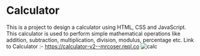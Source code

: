 # Calculator
This is a project to design a calculator using HTML, CSS and JavaScript. This calculator is used to perform simple mathematical operations like addition, subtraction, multiplication, division, modulus, percentage etc.
Link to Calculator :- https://calculator-v2--mrcoser.repl.co
![calc](https://github.com/MrCoser/Calculator/assets/105477151/9b9ab38e-9a57-4798-83b6-137c1d5ac161)

